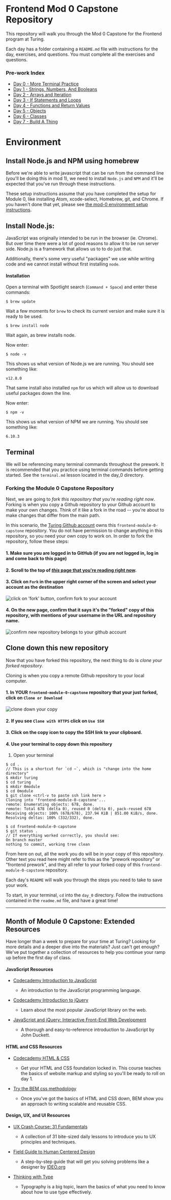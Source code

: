 # Frontend Mod 0 Capstone Repository

This repository will walk you through the Mod 0 Capstone for the Frontend program at Turing.

Each day has a folder containing a `README.md` file with instructions for the day, exercises, and questions. You must complete all the exercises and questions.

### Pre-work Index

* [Day 0 - More Terminal Practice](day_0)
* [Day 1 - Strings, Numbers, And Booleans](day_1)
* [Day 2 - Arrays and Iteration](day_2)
* [Day 3 - If Statements and Loops](day_3)
* [Day 4 - Functions and Return Values](day_4)
* [Day 5 - Objects](day_5)
* [Day 6 - Classes](day_6)
* [Day 7 - Build A Thing](day_7)

# Environment

## Install Node.js and NPM using homebrew

Before we're able to write javascript that can be run from the command line (you'll be doing this in mod 1), we need to install `Node.js` and `NPM` and it'll be expected that you've run through these instructions.

These setup instructions assume that you have completed the setup for Module 0, like installing Atom, xcode-select, Homebrew, git, and Chrome. If you haven't done that yet, please see [the mod-0 environment setup instructions](http://mod0.turing.io/setup-instructions).

## Install Node.js:
JavaScript was originally intended to be run in the browser (ie. Chrome). But over time there were a lot of good reasons to allow it to be run server side. Node.js is a framework that allows us to to do just that.

Additionally, there's some very useful "packages" we use while writing code and we cannot install without first installing `node`.

#### Installation

Open a terminal with Spotlight search (`Command + Space`) and enter these commands:

```
$ brew update
```
Wait a few moments for `brew` to check its current version and make sure it is ready to be used.

```
$ brew install node
```
Wait again, as brew installs node.


Now enter:

```
$ node -v
```

This shows us what version of Node.js we are running. You should see something like:

```
v12.8.0
```

That same install also installed `npm` for us which will allow us to download useful packages down the line.

Now enter:

```
$ npm -v
```

This shows us what version of NPM we are running. You should see something like:

```
6.10.3
```

## Terminal

We will be referencing many terminal commands throughout the prework. It is recommended that you practice using terminal commands before getting started. See the `terminal.md` lesson located in the day_0 directory.

### Forking the Module 0 Capstone Repository

Next, we are going to *fork this repository that you're reading right now*. Forking is when you copy a Github repository to your Github account to make your own changes. Think of it like a fork in the road -- you're about to make changes that differ from the main path.

In this scenario, the [Turing Github account](https://github.com/turingschool) owns this `frontend-module-0-capstone` repository. You do not have permission to change anything in this repository, so you need your own copy to work on. In order to fork the repository, follow these steps:

####  1. Make sure you are logged in to GitHub (if you are not logged in, log in and come back to this page)

####  2. Scroll to the top of [*this* page that you're reading right now](https://github.com/turingschool-examples/frontend-module-0-capstone).

####  3. Click on `Fork` in the upper right corner of the screen and select your account as the destination

![click on 'fork' button, confirm fork to your account](/images/fork_01.jpg)

####  4. On the new page, confirm that it says it's the "forked" copy of this repository, with mentions of your username in the URL and repository name.

![confirm new repository belongs to _your_ github account](/images/fork_02.jpg)

## Clone down this new repository

Now that you have forked this repository, the next thing to do is *clone your forked repository*.

Cloning is when you copy a remote Github repository to your local computer.

#### 1. In YOUR `frontend-module-0-capstone` repository that your just forked, click on `Clone or Download`

![clone down your copy](/images/fork_03.jpg)


#### 2. If you see `Clone with HTTPS` click on `Use SSH`

#### 3. Click on the copy icon to copy the SSH link to your clipboard.

#### 4. Use your terminal to copy down this repository


1. Open your terminal

```
$ cd .
// This is a shortcut for `cd ~`, which is "change into the home directory"
$ mkdir turing
$ cd turing
$ mkdir 0module
$ cd 0module
$ git clone <ctrl-v to paste ssh link here >
Cloning into 'frontend-module-0-capstone'...
remote: Enumerating objects: 678, done.
remote: Total 678 (delta 0), reused 0 (delta 0), pack-reused 678
Receiving objects: 100% (678/678), 237.94 KiB | 851.00 KiB/s, done.
Resolving deltas: 100% (332/332), done.

$ cd frontend-module-0-capstone
$ git status .
// If everything worked correctly, you should see:
On branch master
nothing to commit, working tree clean
```

From here on out, all the work you do will be in your copy of this repository. Other text you read here might refer to this as the "prework repository" or "frontend prework", and they all refer to your forked copy of this `frontend-module-0-capstone` repository.

Each day's `README` will walk you through the steps you need to take to save your work.

To start, in your terminal, `cd` into the `day_0` directory. Follow the instructions contained in the `readme.md` file, and have a great time!

----------------------------------

## Month of Module 0 Capstone: Extended Resources

Have longer than a week to prepare for your time at Turing? Looking for more details and a deeper dive into the materials? Just can't get enough? We've put together a collection of resources to help you continue your ramp up before the first day of class.

#### JavaScript Resources

* [Codecademy Introduction to JavaScript](https://www.codecademy.com/learn/javascript)
  * An introduction to the JavaScript programming language.

* [Codecademy Introduction to jQuery](https://www.codecademy.com/learn/learn-jquery)
  * Learn about the most popular JavaScript library on the web.

* [JavaScript and jQuery: Interactive Front-End Web Development](http://www.amazon.com/JavaScript-JQuery-Interactive-Front-End-Development/dp/1118531647/ref=la_B001IR3Q7I_1_3?s=books&ie=UTF8&qid=1457549440&sr=1-3)
  * A thorough and easy-to-reference introduction to JavaScript by John Duckett.

#### HTML and CSS Resources

* [Codecademy HTML & CSS](https://www.codecademy.com/learn/web)
  * Get your HTML and CSS foundation locked in. This course teaches the basics of website markup and styling so you'll be ready to roll on day 1.

* [Try the BEM css methodology](http://getbem.com/introduction/)
  * Once you've got the basics of HTML and CSS down, BEM show you an approach to writing scalable and reusable CSS.

#### Design, UX, and UI Resources

* [UX Crash Course: 31 Fundamentals](http://thehipperelement.com/post/75476711614/ux-crash-course-31-fundamentals)
  * A collection of 31 bite-sized daily lessons to introduce you to UX principles and techniques.

* [Field Guide to Human Centered Design](http://www.designkit.org/resources/1)
  * A step-by-step guide that will get you solving problems like a designer by [IDEO.org](https://www.ideo.org/)

* [Thinking with Type](http://www.thinkingwithtype.com/)
  * Typography is a big topic, learn the basics of what you need to know about how to use type effectively.
